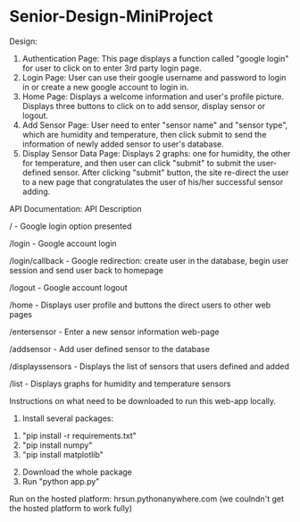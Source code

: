 # Senior-Design-MiniProject

Design:
1. Authentication Page: This page displays a function called "google login" for user to click on to enter 3rd party login page.
2. Login Page: User can use their google username and password to login in or create a new google account to login in.
3. Home Page: Displays a welcome information and user's profile picture. Displays three buttons to click on to add sensor, display sensor or logout.
4. Add Sensor Page: User need to enter "sensor name" and "sensor type", which are humidity and temperature, then click submit to send the information of newly added sensor to user's database.
5. Display Sensor Data Page: Displays 2 graphs: one for humidity, the other for temperature, and then user can click "submit" to submit the user-defined sensor. After clicking "submit" button, the site re-direct the user to a new page that congratulates the user of his/her successful sensor adding.


API Documentation:
API                         Description

/                           - Google login option presented

/login                      - Google account login

/login/callback             - Google redirection: create user in the database, begin user session and send user back to homepage

/logout                     - Google account logout

/home                       - Displays user profile and buttons the direct users to other web pages

/entersensor                - Enter a new sensor information web-page

/addsensor                  - Add user defined sensor to the database

/displayssensors            - Displays the list of sensors that users defined and added

/list                       - Displays graphs for humidity and temperature sensors


Instructions on what need to be downloaded to run this web-app locally.
1. Install several packages:
1) "pip install -r requirements.txt"
2) "pip install numpy"
3) "pip install matplotlib"
2. Download the whole package
3. Run "python app.py"


Run on the hosted platform:
hrsun.pythonanywhere.com
(we coulndn't get the hosted platform to work fully)

